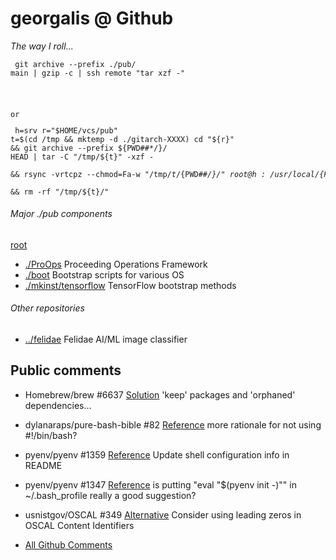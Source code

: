 # georgalis @ Github 

_The way I roll..._
<code><pre>
git archive --prefix ./pub/ main | gzip -c | ssh remote "tar xzf -"

</pre>or<pre>
h=srv r="$HOME/vcs/pub" t=$(cd /tmp && mktemp -d ./gitarch-XXXX)
cd "${r}" && git archive --prefix ${PWD##*/}/ HEAD | tar -C "/tmp/${t}" -xzf - \
 && rsync -vrtcpz --chmod=Fa-w "/tmp/${t}/${PWD##*/}/" root@${h}:/usr/local/${PWD##*/}/ \
 && rm -rf "/tmp/${t}/"
</pre></code>

###### Major ./pub components
[root](https://github.com/georgalis/pub/)
* [./ProOps](./know/ProOps/README.md) Proceeding Operations Framework
* [./boot](./boot) Bootstrap scripts for various OS
* [./mkinst/tensorflow](./mkinst/tensorflow) TensorFlow bootstrap methods

###### Other repositories
* [../felidae](https://github.com/georgalis/felidae) Felidae AI/ML image classifier

## Public comments

* Homebrew/brew #6637 [Solution](https://github.com/Homebrew/brew/issues/6637#issuecomment-545629991) 'keep' packages and 'orphaned' dependencies... 

* dylanaraps/pure-bash-bible #82 [Reference](https://github.com/dylanaraps/pure-bash-bible/issues/82#issuecomment-534194819) more rationale for not using #!/bin/bash? 

* pyenv/pyenv #1359 [Reference](https://github.com/pyenv/pyenv/pull/1359#issuecomment-504700287) Update shell configuration info in README 

* pyenv/pyenv #1347 [Reference](https://github.com/pyenv/pyenv/issues/1347#issuecomment-504034842) is putting "eval "$(pyenv init -)"" in ~/.bash_profile really a good suggestion? 

* usnistgov/OSCAL #349 [Alternative](https://github.com/usnistgov/OSCAL/issues/349#issuecomment-546127937) Consider using leading zeros in OSCAL Content Identifiers 

* [All Github Comments](https://github.com/search?q=commenter%3Ageorgalis)


